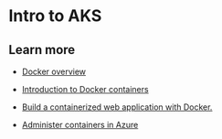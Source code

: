 # Intro to AKS

## Learn more

- [Docker overview](https://docs.docker.com/get-started/overview/)

- [Introduction to Docker containers](https://aka.ms/dockcontainers5) 

- [Build a containerized web application with Docker.](https://aka.ms/introcontainers5)

- [Administer containers in Azure](https://aka.ms/admincontainers5)
